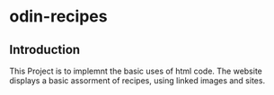 # odin-recipes
## Introduction
This Project is to implemnt the basic uses of html code. The website displays a basic assorment of recipes, using linked images and sites.